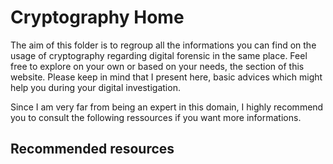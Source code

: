 # Cryptography Home

The aim of this folder is to regroup all the informations you can find on the usage of cryptography regarding digital forensic in the same place. Feel free to explore on your own or based on your needs, the section of this website.  Please keep in mind that I present here, basic advices which might help you during your digital investigation. 

Since I am very far from being an expert in this domain, I highly recommend you to consult the following ressources if you want more informations.

## Recommended resources